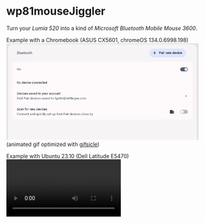 # wp81mouseJiggler
Turn your _Lumia 520_ into a kind of _Microsoft Bluetooth Mobile Mouse 3600_.

Example with a Chromebook (ASUS CX5601, chromeOS 134.0.6998.198)  
![video capture ChromeOS](lumiaMouse520_chromeos.gif)  
(animated gif optimized with [gifsicle](https://github.com/kohler/gifsicle))  

Example with Ubuntu 23.10 (Dell Latitude E5470)
![video capture Ubuntu](lumiaMouse520_ubuntu.webm)

